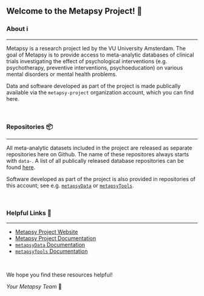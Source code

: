 ## Welcome to the Metapsy Project! 👋


### About ℹ️
---

Metapsy is a research project led by the VU University Amsterdam. The goal of Metapsy is to provide access to meta-analytic databases of clinical trials investigating the effect of psychological interventions (e.g. psychotherapy, preventive interventions, psychoeducation) on various mental disorders or mental health problems.

Data and software developed as part of the project is made publically available via the `metapsy-project` organization account, which you can find here.

</br>

### Repositories 📦
---

All meta-analytic datasets included in the project are released as separate repositories here on Github. The name of these repositores always starts with `data-`. A list of all publically released database repositories can be found [here](https://github.com/search?q=topic%3Adata+org%3Ametapsy-project+fork%3Atrue&type=repositories).

Software developed as part of the project is also provided in repositories of this account; see e.g. [`metapsyData`](https://github.com/metapsy-project/metapsyData) or [`metapsyTools`](https://github.com/metapsy-project/metapsyTools).

</br>

### Helpful Links 🔗
---

- [Metapsy Project Website](https://www.metapsy.org/)
- [Metapsy Project Documentation](https://docs.metapsy.org/)
- [`metapsyData` Documentation](https://data.metapsy.org/)
- [`metapsyTools` Documentation](https://tools.metapsy.org/)

</br>

We hope you find these resources helpful!

_Your Metapsy Team_ 🌈
